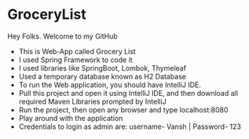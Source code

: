  # GroceryList
 Hey Folks. Welcome to my GitHub
 - This is Web-App called Grocery List
 - I used Spring Framework to code it
 - I used libraries like SpringBoot, Lombok, Thymeleaf
 - Used a temporary database known as H2 Database
 - To run the Web application, you should have IntelliJ IDE. 
 - Pull this project and open it using IntelliJ IDE, and then download all required Maven Libraries prompted by IntelliJ
 - Run the project, then open any browser and type localhost:8080
 - Play around with the application 
 - Credentials to login as admin are: username- Vansh | Password- 123
